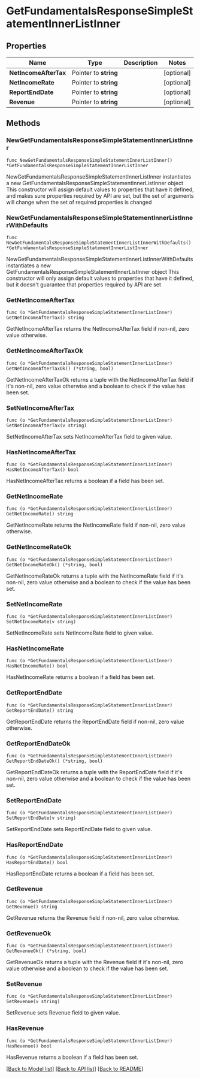 # GetFundamentalsResponseSimpleStatementInnerListInner

## Properties

Name | Type | Description | Notes
------------ | ------------- | ------------- | -------------
**NetIncomeAfterTax** | Pointer to **string** |  | [optional] 
**NetIncomeRate** | Pointer to **string** |  | [optional] 
**ReportEndDate** | Pointer to **string** |  | [optional] 
**Revenue** | Pointer to **string** |  | [optional] 

## Methods

### NewGetFundamentalsResponseSimpleStatementInnerListInner

`func NewGetFundamentalsResponseSimpleStatementInnerListInner() *GetFundamentalsResponseSimpleStatementInnerListInner`

NewGetFundamentalsResponseSimpleStatementInnerListInner instantiates a new GetFundamentalsResponseSimpleStatementInnerListInner object
This constructor will assign default values to properties that have it defined,
and makes sure properties required by API are set, but the set of arguments
will change when the set of required properties is changed

### NewGetFundamentalsResponseSimpleStatementInnerListInnerWithDefaults

`func NewGetFundamentalsResponseSimpleStatementInnerListInnerWithDefaults() *GetFundamentalsResponseSimpleStatementInnerListInner`

NewGetFundamentalsResponseSimpleStatementInnerListInnerWithDefaults instantiates a new GetFundamentalsResponseSimpleStatementInnerListInner object
This constructor will only assign default values to properties that have it defined,
but it doesn't guarantee that properties required by API are set

### GetNetIncomeAfterTax

`func (o *GetFundamentalsResponseSimpleStatementInnerListInner) GetNetIncomeAfterTax() string`

GetNetIncomeAfterTax returns the NetIncomeAfterTax field if non-nil, zero value otherwise.

### GetNetIncomeAfterTaxOk

`func (o *GetFundamentalsResponseSimpleStatementInnerListInner) GetNetIncomeAfterTaxOk() (*string, bool)`

GetNetIncomeAfterTaxOk returns a tuple with the NetIncomeAfterTax field if it's non-nil, zero value otherwise
and a boolean to check if the value has been set.

### SetNetIncomeAfterTax

`func (o *GetFundamentalsResponseSimpleStatementInnerListInner) SetNetIncomeAfterTax(v string)`

SetNetIncomeAfterTax sets NetIncomeAfterTax field to given value.

### HasNetIncomeAfterTax

`func (o *GetFundamentalsResponseSimpleStatementInnerListInner) HasNetIncomeAfterTax() bool`

HasNetIncomeAfterTax returns a boolean if a field has been set.

### GetNetIncomeRate

`func (o *GetFundamentalsResponseSimpleStatementInnerListInner) GetNetIncomeRate() string`

GetNetIncomeRate returns the NetIncomeRate field if non-nil, zero value otherwise.

### GetNetIncomeRateOk

`func (o *GetFundamentalsResponseSimpleStatementInnerListInner) GetNetIncomeRateOk() (*string, bool)`

GetNetIncomeRateOk returns a tuple with the NetIncomeRate field if it's non-nil, zero value otherwise
and a boolean to check if the value has been set.

### SetNetIncomeRate

`func (o *GetFundamentalsResponseSimpleStatementInnerListInner) SetNetIncomeRate(v string)`

SetNetIncomeRate sets NetIncomeRate field to given value.

### HasNetIncomeRate

`func (o *GetFundamentalsResponseSimpleStatementInnerListInner) HasNetIncomeRate() bool`

HasNetIncomeRate returns a boolean if a field has been set.

### GetReportEndDate

`func (o *GetFundamentalsResponseSimpleStatementInnerListInner) GetReportEndDate() string`

GetReportEndDate returns the ReportEndDate field if non-nil, zero value otherwise.

### GetReportEndDateOk

`func (o *GetFundamentalsResponseSimpleStatementInnerListInner) GetReportEndDateOk() (*string, bool)`

GetReportEndDateOk returns a tuple with the ReportEndDate field if it's non-nil, zero value otherwise
and a boolean to check if the value has been set.

### SetReportEndDate

`func (o *GetFundamentalsResponseSimpleStatementInnerListInner) SetReportEndDate(v string)`

SetReportEndDate sets ReportEndDate field to given value.

### HasReportEndDate

`func (o *GetFundamentalsResponseSimpleStatementInnerListInner) HasReportEndDate() bool`

HasReportEndDate returns a boolean if a field has been set.

### GetRevenue

`func (o *GetFundamentalsResponseSimpleStatementInnerListInner) GetRevenue() string`

GetRevenue returns the Revenue field if non-nil, zero value otherwise.

### GetRevenueOk

`func (o *GetFundamentalsResponseSimpleStatementInnerListInner) GetRevenueOk() (*string, bool)`

GetRevenueOk returns a tuple with the Revenue field if it's non-nil, zero value otherwise
and a boolean to check if the value has been set.

### SetRevenue

`func (o *GetFundamentalsResponseSimpleStatementInnerListInner) SetRevenue(v string)`

SetRevenue sets Revenue field to given value.

### HasRevenue

`func (o *GetFundamentalsResponseSimpleStatementInnerListInner) HasRevenue() bool`

HasRevenue returns a boolean if a field has been set.


[[Back to Model list]](../README.md#documentation-for-models) [[Back to API list]](../README.md#documentation-for-api-endpoints) [[Back to README]](../README.md)


